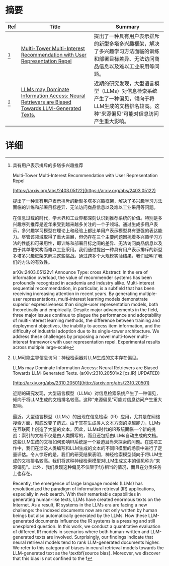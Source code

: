 # 摘要

| Ref | Title | Summary |
| --- | --- | --- |
| [^1] | [Multi-Tower Multi-Interest Recommendation with User Representation Repel](https://arxiv.org/abs/2403.05122) | 提出了一种具有用户表示排斥的新型多塔多兴趣框架，解决了多兴趣学习方法面临的训练和部署目标差异、无法访问商品信息以及难以工业采用等问题。 |
| [^2] | [LLMs may Dominate Information Access: Neural Retrievers are Biased Towards LLM-Generated Texts.](http://arxiv.org/abs/2310.20501) | 近期的研究发现，大型语言模型（LLMs）对信息检索系统产生了一种偏见，倾向于将LLM生成的文档排名较高。这种“来源偏见”可能对信息访问产生重大影响。 |

# 详细

[^1]: 具有用户表示排斥的多塔多兴趣推荐

    Multi-Tower Multi-Interest Recommendation with User Representation Repel

    [https://arxiv.org/abs/2403.05122](https://arxiv.org/abs/2403.05122)

    提出了一种具有用户表示排斥的新型多塔多兴趣框架，解决了多兴趣学习方法面临的训练和部署目标差异、无法访问商品信息以及难以工业采用等问题。

    

    在信息过载的时代，学术界和工业界都深刻认识到推荐系统的价值。特别是多兴趣序列推荐是近年来受到越来越多关注的一个子领域。通过生成多用户表示，多兴趣学习模型在理论上和经验上都比单用户表示模型具有更强的表达能力。尽管该领域取得了重大进展，但仍存在三个主要问题困扰着多兴趣学习方法的性能和可采用性，即训练和部署目标之间的差异、无法访问商品信息以及由于其单塔架构而难以工业采用。我们通过提出一种具有用户表示排斥的新型多塔多兴趣框架来解决这些挑战。通过跨多个大规模实验结果，我们证明了我们的方法的有效性。

    arXiv:2403.05122v1 Announce Type: cross  Abstract: In the era of information overload, the value of recommender systems has been profoundly recognized in academia and industry alike. Multi-interest sequential recommendation, in particular, is a subfield that has been receiving increasing attention in recent years. By generating multiple-user representations, multi-interest learning models demonstrate superior expressiveness than single-user representation models, both theoretically and empirically. Despite major advancements in the field, three major issues continue to plague the performance and adoptability of multi-interest learning methods, the difference between training and deployment objectives, the inability to access item information, and the difficulty of industrial adoption due to its single-tower architecture. We address these challenges by proposing a novel multi-tower multi-interest framework with user representation repel. Experimental results across multiple large-scale 
    
[^2]: LLM可能主导信息访问：神经检索器对LLM生成的文本存在偏见。

    LLMs may Dominate Information Access: Neural Retrievers are Biased Towards LLM-Generated Texts. (arXiv:2310.20501v2 [cs.IR] UPDATED)

    [http://arxiv.org/abs/2310.20501](http://arxiv.org/abs/2310.20501)

    近期的研究发现，大型语言模型（LLMs）对信息检索系统产生了一种偏见，倾向于将LLM生成的文档排名较高。这种“来源偏见”可能对信息访问产生重大影响。

    

    最近，大型语言模型（LLMs）的出现在信息检索（IR）应用，尤其是在网络搜索方面，彻底改变了范式。由于其在生成类人文本方面的卓越能力，LLMs在互联网上创造了大量的文本。因此，LLMs时代的IR系统面临一个新的挑战：索引的文档不仅是由人类撰写的，而且还包括由LLMs自动生成的文档。这些LLM生成的文档如何影响IR系统是一个紧迫且尚未探索的问题。在这项工作中，我们在涉及人类编写和LLM生成的文本的不同IR模型的场景中进行了定量评估。令人惊讶的是，我们的研究结果表明，神经检索模型倾向于将LLM生成的文档排名较高。我们将这种神经检索模型对LLM生成文本的偏见称为“来源偏见”。此外，我们发现这种偏见不仅限于f方相当的情况，而且在分类任务上也存在。

    Recently, the emergence of large language models (LLMs) has revolutionized the paradigm of information retrieval (IR) applications, especially in web search. With their remarkable capabilities in generating human-like texts, LLMs have created enormous texts on the Internet. As a result, IR systems in the LLMs era are facing a new challenge: the indexed documents now are not only written by human beings but also automatically generated by the LLMs. How these LLM-generated documents influence the IR systems is a pressing and still unexplored question. In this work, we conduct a quantitative evaluation of different IR models in scenarios where both human-written and LLM-generated texts are involved. Surprisingly, our findings indicate that neural retrieval models tend to rank LLM-generated documents higher. We refer to this category of biases in neural retrieval models towards the LLM-generated text as the \textbf{source bias}. Moreover, we discover that this bias is not confined to the f
    

